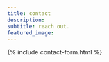 ```yaml
---
title: contact
description: 
subtitle: reach out.
featured_image: 
---
```


{% include contact-form.html %}
